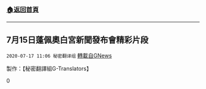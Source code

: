 ###  [:house:返回首頁](https://github.com/ourhimalayas/txt)
---

## 7月15日蓬佩奧白宮新聞發布會精彩片段
`2020-07-17 11:06 秘密翻译组` [轉載自GNews](https://gnews.org/zh-hant/267714/)

製作：【秘密翻譯組G-Translators】

0
